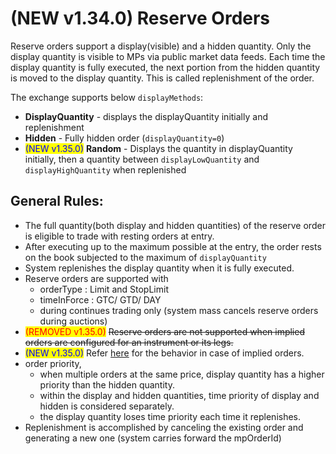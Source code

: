 # (NEW v1.34.0) Reserve Orders

Reserve orders support a display(visible) and a hidden quantity. Only the display quantity is visible to MPs via public market data feeds. Each time the display quantity is fully executed, the next portion from the hidden quantity is moved to the display quantity. This is called replenishment of the order.&#x20;

The exchange supports below `displayMethods`:

* **DisplayQuantity** - displays the displayQuantity initially and replenishment
* **Hidden** - Fully hidden order (`displayQuantity=0`)
* <mark style="color:blue;">(NEW v1.35.0)</mark> **Random** - Displays the quantity in displayQuantity initially, then a quantity between `displayLowQuantity` and `displayHighQuantity` when replenished



## **General Rules:**

* The full quantity(both display and hidden quantities) of the reserve order is eligible to trade with resting orders at entry.
* After executing up to the maximum possible at the entry, the order rests on the book subjected to the maximum of `displayQuantity`
* System replenishes the display quantity when it is fully executed.
* Reserve orders are supported with
  * orderType : Limit and StopLimit
  * timeInForce : GTC/ GTD/ DAY
  * during continues trading only (system mass cancels reserve orders during auctions)
* <mark style="color:red;">(REMOVED v1.35.0)</mark> ~~Reserve orders are not supported when implied orders are configured for an instrument or its legs.~~
* <mark style="color:blue;">(NEW v1.35.0)</mark> Refer [here](new-v1.28.0-implied-orders/) for the behavior in case of implied orders.
* order priority,
  * when multiple orders at the same price, display quantity has a higher priority than the hidden quantity.&#x20;
  * within the display and hidden quantities, time priority of display and hidden is considered separately.
  * the display quantity loses time priority each time it replenishes.
* Replenishment is accomplished by canceling the existing order and generating a new one (system carries forward the mpOrderId)
